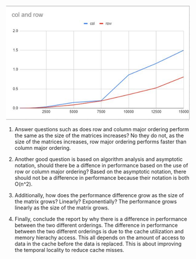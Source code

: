 ![image](colvsrow.JPG)

1) Answer questions such as does row and column major ordering perform the same as the size of the matrices increases? 
    No they do not, as the size of the matrices increases, row major ordering performs faster than column major ordering. 

2) Another good question is based on algorithm analysis and asymptotic notation, should there be a diffence in performance based on the use of row or column major ordering? 
    Based on the asymptotic notation, there should not be a difference in performance because their notation is both O(n^2). 

3) Additionally, how does the performance difference grow as the size of the matrix grows? Linearly? Exponentially?
    The performance grows linearly as the size of the matrix grows. 

4) Finally, conclude the report by why there is a difference in performance between the two different orderings.
    The difference in performance between the two different orderings is due to the cache utilization and memory hierachy access.
    This all depends on the amount of access to data in the cache before the data is replaced. This is about improving the temporal 
    locality to reduce cache misses.